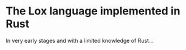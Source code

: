# The Lox language implemented in Rust
In very early stages and with a limited knowledge of Rust...
